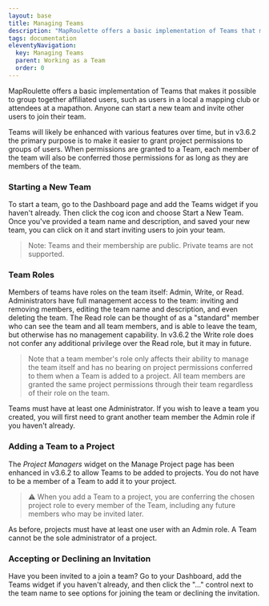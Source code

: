 ```yaml
---
layout: base
title: Managing Teams
description: "MapRoulette offers a basic implementation of Teams that makes it possible to group together affiliated users, such as users in a local a mapping club or attendees at a mapathon."
tags: documentation
eleventyNavigation:
  key: Managing Teams
  parent: Working as a Team
  order: 0
---
```


MapRoulette offers a basic implementation of Teams that makes it possible to group together affiliated users, such as users in a local a mapping club or attendees at a mapathon. Anyone can start a new team and invite other users to join their team.

Teams will likely be enhanced with various features over time, but in v3.6.2 the primary purpose is to make it easier to grant project permissions to groups of users. When permissions are granted to a Team, each member of the team will also be conferred those permissions for as long as they are members of the team.

### Starting a New Team
To start a team, go to the Dashboard page and add the Teams widget if you haven't already. Then click the cog icon and choose Start a New Team. Once you've provided a team name and description, and saved your new team, you can click on it and start inviting users to join your team.

> Note: Teams and their membership are public. Private teams are not supported.

### Team Roles
Members of teams have roles on the team itself: Admin, Write, or Read. Administrators have full management access to the team: inviting and removing members, editing the team name and description, and even deleting the team. The Read role can be thought of as a "standard" member who can see the team and all team members, and is able to leave the team, but otherwise has no management capability. In v3.6.2 the Write role does not confer any additional privilege over the Read role, but it may in future.

> Note that a team member's role only affects their ability to manage the team itself and has no bearing on project permissions conferred to them when a Team is added to a project. All team members are granted the same project permissions through their team regardless of their role on the team.

Teams must have at least one Administrator. If you wish to leave a team you created, you will first need to grant another team member the Admin role if you haven't already.

### Adding a Team to a Project
The *Project Managers* widget on the Manage Project page has been enhanced in v3.6.2 to allow Teams to be added to projects. You do not have to be a member of a Team to add it to your project.

> :warning: When you add a Team to a project, you are conferring the chosen project role to every member of the Team, including any future members who may be invited later.

As before, projects must have at least one user with an Admin role. A Team cannot be the sole administrator of a project.

### Accepting or Declining an Invitation
Have you been invited to a join a team? Go to your Dashboard, add the Teams widget if you haven't already, and then click the "..." control next to the team name to see options for joining the team or declining the invitation. 
